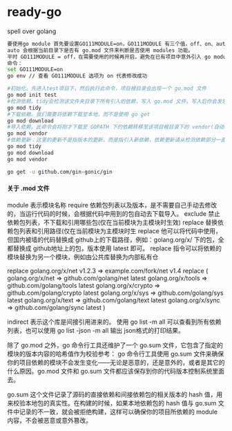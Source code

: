 # ready-go
spell over golang



```sh
要使用go module 首先要设置GO111MODULE=on，GO111MODULE 有三个值，off、on、auto。
auto 会根据当前目录下是否有 go.mod 文件来判断是否使用 modules 功能。
平时 GO111MODULE = off，在需要使用的时候再开启，避免在已有项目中意外引入 go module。
命令：
set GO111MODULE=on
go env // 查看 GO111MODULE 选项为 on 代表修改成功

#初始化。先进入test项目下，然后执行此命令，项目根目录会出现一个 go.mod 文件
go mod init test 
#检测依赖。tidy会检测该文件夹目录下所有引入的依赖，写入 go.mod 文件，写入后你会发现 go.mod 文件有所变动
go mod tidy 
#下载依赖。我们需要将依赖下载至本地，而不是使用 go get
go mod download 
#导入依赖。此命令会将刚才下载至 GOPATH 下的依赖转移至该项目根目录下的 vendor(自动新建) 文件夹下, 此时我们就可以使用这些依赖了
go mod vendor 
#依赖更新：这里的更新不是指版本的更新，而是指引入新依赖，依赖更新请从检测依赖部分一直执行即可：
go mod tidy
go mod download
go mod vendor

go get -u github.com/gin-gonic/gin
```

#### 关于 .mod 文件
module 表示模块名称
require 依赖包列表以及版本，是不需要自己手动去修改的，当运行代码的时候，会根据代码中用到的包自动去下载导入。
exclude 禁止依赖包列表，不下载和引用哪些包(仅在当前模块为主模块时生效)
replace 替换依赖包列表和引用路径(仅在当前模块为主模块时生
replace 他可以将代码中使用，但国内被墙的代码替换成 github上的下载路径，例如：golang.org/x/ 下的包，全都替换成 github地址上的包，版本使用 latest 即可。
replace 指令可以将依赖的模块替换为另一个模块，例如由公共库替换为内部私有仓

replace golang.org/x/net v1.2.3 => example.com/fork/net v1.4
replace (
	golang.org/x/net => github.com/golang/net latest
	golang.org/x/tools => github.com/golang/tools latest
	golang.org/x/crypto => github.com/golang/crypto latest
	golang.org/x/sys => github.com/golang/sys latest
	golang.org/x/text => github.com/golang/text latest
	golang.org/x/sync => github.com/golang/sync latest
)

indirect 表示这个库是间接引用进来的。
使用 go list -m all 可以查看到所有依赖列表，也可以使用 go list -json -m all 输出 json格式的打印结果。

除了 go.mod 之外，go 命令行工具还维护了一个 go.sum 文件，它包含了指定的模块的版本内容的哈希值作为校验参考：
go 命令行工具使用 go.sum 文件来确保你的项目依赖的模块不会发生变化——无论是恶意的，还是意外的，或者是其它的什么原因。go.mod 文件和 go.sum 文件都应该保存到你的代码版本控制系统里面去。

go.sum 这个文件记录了源码的直接依赖和间接依赖包的相关版本的 hash 值，用来校验本地包的真实性。在构建的时候，如果本地依赖包的 hash 值与 go.sum 文件中记录的不一致，就会被拒绝构建，这样可以确保你的项目所依赖的 module 内容，不会被恶意或意外篡改。